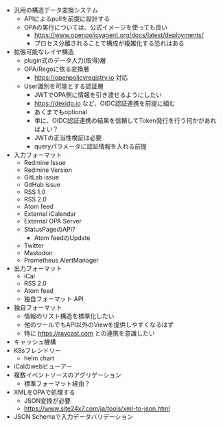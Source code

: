 - 汎用の構造データ変換システム
  - APIによるpullを前提に設計する
  - OPAの実行については、公式イメージを使っても良い
    - https://www.openpolicyagent.org/docs/latest/deployments/
    - プロセス分離されることで構成が複雑化する恐れはある
- 拡張可能なレイヤ構造
  - plugin式のデータ入力(取得)層
  - OPA/Regoに依る変換層
    - https://openpolicyregistry.io 対応
  - User識別を可能とする認証層
    - JWTでOPA側に情報を引き渡せるようにしたい
    - https://dexidp.io など、OIDC認証連携を前提に組む
    - あくまでもoptional
    - 単に、OIDC認証連携の結果を信頼してToken発行を行う何かがあればよい？
    - JWTの正当性検証は必要
    - queryパラメータに認証情報を入れる前提
- 入力フォーマット
  - Redmine Issue
  - Redmine Version
  - GitLab issue
  - GitHub issue
  - RSS 1.0
  - RSS 2.0
  - Atom feed
  - External iCalendar
  - External OPA Server
  - StatusPageのAPI?
    - Atom feedのUpdate
  - Twitter
  - Mastodon
  - Prometheus AlertManager
- 出力フォーマット
  - iCal
  - RSS 2.0
  - Atom feed
  - 独自フォーマット API
- 独自フォーマット
  - 情報のリスト構造を標準化したい
  - 他のツールでもAPI以外のViewを提供しやすくなるはず
  - 特に https://raycast.com との連携を意識したい
- キャッシュ機構
- K8sフレンドリー
  - helm chart
- iCalのwebビューアー
- 複数イベントソースのアグリゲーション
  - 標準フォーマット経由？
- XMLをOPAで処理する
  - JSON変換が必要
  - https://www.site24x7.com/ja/tools/xml-to-json.html
- JSON Schemaで入力データバリデーション
